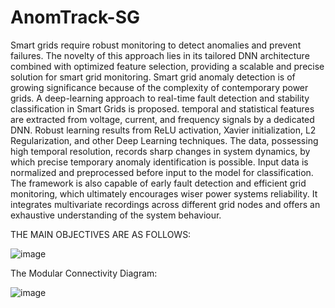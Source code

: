 # AnomTrack-SG
Smart grids require robust monitoring to detect anomalies and prevent failures. The novelty of this approach lies in its tailored DNN architecture combined with optimized feature selection, providing a scalable and precise solution for smart grid monitoring. Smart grid anomaly detection is of growing significance because of the complexity of contemporary power grids. A deep-learning approach to real-time fault detection and stability classification in Smart Grids is proposed. temporal and statistical features are extracted from voltage, current, and frequency signals by a dedicated DNN. Robust learning results from ReLU activation, Xavier initialization, L2 Regularization, and other Deep Learning techniques. The data, possessing high temporal resolution, records sharp changes in system dynamics, by which precise temporary anomaly identification is possible. Input data is normalized and preprocessed before input to the model for classification. The framework is also capable of early fault detection and efficient grid monitoring, which ultimately encourages wiser power systems reliability. It integrates multivariate recordings across different grid nodes and offers an exhaustive understanding of the system behaviour.

THE MAIN OBJECTIVES ARE AS FOLLOWS:

![image](https://github.com/user-attachments/assets/eeca6a56-9cc6-4c89-be65-c6c176cb0f1b)


The Modular Connectivity Diagram:

![image](https://github.com/user-attachments/assets/6a87647f-df96-4b01-be40-f8ad770a4b24)





